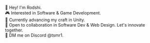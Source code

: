 🖖 Hey! I'm Rodshi.  
🎮 Interested in Software & Game Development.  
🌱 Currently advancing my craft in Unity.   
🫵 Open to collaboration in Software Dev & Web Design. Let's innovate together.  
📱 DM me on Discord @tsmr1.

<!---
mahmudrodshi/mahmudrodshi is a ✨ special ✨ repository because its `README.md` (this file) appears on your GitHub profile.
You can click the Preview link to take a look at your changes.
--->

